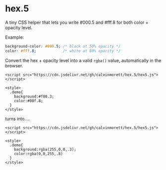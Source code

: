 # hex.5

A tiny CSS helper that lets you write #000.5 and #fff.8 for both color + opacity level. 


Example: 
```css
background-color: #000.5; /* black at 50% opacity */
color: #fff.8;            /* white at 80% opacity */
```

Convert the hex + opacity level into a valid `rgba()` value, automatically in the browser.

```
<script src="https://cdn.jsdelivr.net/gh/calvinmorett/hex.5/hex5.js"></script>

<style>
  .demo{
    background:#f00.3;
    color:#00f.8;
  }
</style>
```

turns into....

```
<script src="https://cdn.jsdelivr.net/gh/calvinmorett/hex.5/hex5.js"></script>

<style>
  .demo{
    background:rgba(255,0,0,.3);
    color:rgba(0,0,255,.8)
  }
</style>
```
